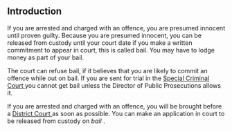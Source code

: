 ##  Introduction

If you are arrested and charged with an offence, you are presumed innocent
until proven guilty. Because you are presumed innocent, you can be released
from custody until your court date if you make a written commitment to appear
in court, this is called bail. You may have to lodge money as part of your
bail.

The court can refuse bail, if it believes that you are likely to commit an
offence while out on bail. If you are sent for trial in the [ Special Criminal
Court ](/en/justice/courts-system/special-criminal-court/) you cannot get bail
unless the Director of Public Prosecutions allows it.

If you are arrested and charged with an offence, you will be brought before a
[ District Court ](/en/justice/courts-system/district-court/) as soon as
possible. You can make an application in court to be released from custody on
_bail_ .
